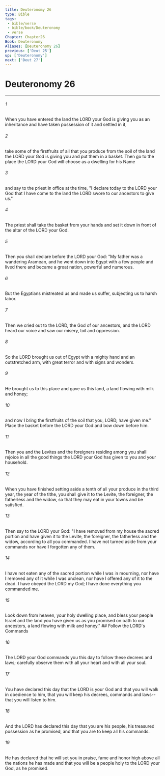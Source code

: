```yaml
---
title: Deuteronomy 26
type: Bible
tags:
 - bible/verse
 - bible/book/Deuteronomy
 - verse
Chapter: Chapter26
Book: Deuteronomy
Aliases: [Deuteronomy 26]
previous: ['Deut 25']
up: ['Deuteronomy']
next: ['Deut 27']
---
```

# Deuteronomy 26

***


###### 1 
When you have entered the land the LORD your God is giving you as an inheritance and have taken possession of it and settled in it, 

###### 2 
take some of the firstfruits of all that you produce from the soil of the land the LORD your God is giving you and put them in a basket. Then go to the place the LORD your God will choose as a dwelling for his Name 

###### 3 
and say to the priest in office at the time, "I declare today to the LORD your God that I have come to the land the LORD swore to our ancestors to give us." 

###### 4 
The priest shall take the basket from your hands and set it down in front of the altar of the LORD your God. 

###### 5 
Then you shall declare before the LORD your God: "My father was a wandering Aramean, and he went down into Egypt with a few people and lived there and became a great nation, powerful and numerous. 

###### 6 
But the Egyptians mistreated us and made us suffer, subjecting us to harsh labor. 

###### 7 
Then we cried out to the LORD, the God of our ancestors, and the LORD heard our voice and saw our misery, toil and oppression. 

###### 8 
So the LORD brought us out of Egypt with a mighty hand and an outstretched arm, with great terror and with signs and wonders. 

###### 9 
He brought us to this place and gave us this land, a land flowing with milk and honey; 

###### 10 
and now I bring the firstfruits of the soil that you, LORD, have given me." Place the basket before the LORD your God and bow down before him. 

###### 11 
Then you and the Levites and the foreigners residing among you shall rejoice in all the good things the LORD your God has given to you and your household. 

###### 12 
When you have finished setting aside a tenth of all your produce in the third year, the year of the tithe, you shall give it to the Levite, the foreigner, the fatherless and the widow, so that they may eat in your towns and be satisfied. 

###### 13 
Then say to the LORD your God: "I have removed from my house the sacred portion and have given it to the Levite, the foreigner, the fatherless and the widow, according to all you commanded. I have not turned aside from your commands nor have I forgotten any of them. 

###### 14 
I have not eaten any of the sacred portion while I was in mourning, nor have I removed any of it while I was unclean, nor have I offered any of it to the dead. I have obeyed the LORD my God; I have done everything you commanded me. 

###### 15 
Look down from heaven, your holy dwelling place, and bless your people Israel and the land you have given us as you promised on oath to our ancestors, a land flowing with milk and honey." ## Follow the LORD's Commands 

###### 16 
The LORD your God commands you this day to follow these decrees and laws; carefully observe them with all your heart and with all your soul. 

###### 17 
You have declared this day that the LORD is your God and that you will walk in obedience to him, that you will keep his decrees, commands and laws--that you will listen to him. 

###### 18 
And the LORD has declared this day that you are his people, his treasured possession as he promised, and that you are to keep all his commands. 

###### 19 
He has declared that he will set you in praise, fame and honor high above all the nations he has made and that you will be a people holy to the LORD your God, as he promised. 
